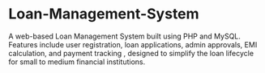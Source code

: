 # Loan-Management-System
A web-based Loan Management System built using PHP and MySQL. Features include user registration, loan applications, admin approvals, EMI calculation, and payment tracking , designed to simplify the loan lifecycle for small to medium financial institutions.
